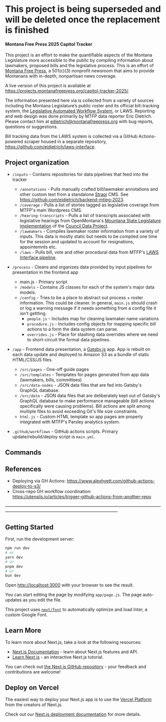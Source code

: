 # This project is being superseded and will be deleted once the replacement is finished

#### Montana Free Press 2025 Capitol Tracker

This project is an effort to make the quantifiable aspects of the Montana Legislature more accessible to the public by compiling information about lawmakers, proposed bills and the legislative process. This is an effort of [Montana Free Press](http://montanafreepress.org/), a 501(c)(3) nonprofit newsroom that aims to provide Montanans with in-depth, nonpartisan news coverage.

A live version of this project is available at https://projects.montanafreepress.org/capitol-tracker-2025/.

The information presented here via is collected from a variety of sources including the Montana Legislature’s public roster and its official bill-tracking system, the [Legislative Automated Workflow System](http://laws.leg.mt.gov/legprd/law0203w$.startup?P_SESS=20211), or LAWS. Reporting and web design was done primarily by MTFP data reporter Eric Dietrich. Please contact him at edietrich@montanafreepress.org with bug reports, questions or suggestions.

Bill tracking data from the LAWS system is collected via a GitHub Actions-powered scraper housed in a separate repository, https://github.com/eidietrich/laws-interface.

## Project organization

- `/inputs` - Contains repositories for data pipelines that feed into the tracker
    - `/annotations` - Pulls manually crafted bill/lawmaker annotations and other custom text from a standalone [Strapi](https://strapi.io/) CMS. See https://github.com/eidietrich/backend-mtleg-2023.
    - `/coverage` - Pulls a list of stories tagged as legislative coverage from MTFP's main Wordpress CMS.
    - `/hearing-transcripts` - Pulls a list of transcripts associated with legislative hearings from OpenMontana's [Mountana State Legislature implementation](https://www.openmontana.org/montana-legislature-council-data-project/#/events) of the [Council Data Project](https://councildataproject.org/).
    - `/lawmakers` - Compiles lawmaker roster information from a variety of inputs. This data is mostly static but needs to be compiled one time for the session and updated to account for resignations, appointemnts etc.
    - `/laws` - Pulls bill, vote and other procedural data from MTFP's [LAWS Interface pipeline]( https://github.com/eidietrich/laws-interface).

- `/process` - Cleans and organizes data provided by input pipelines for presentation in the frontend app
    - main.js - Primary script
    - `/models` - Contains JS classes for each of the system's major data models.
    - `/config` - Tries to be a place to abstract out process + roster information. This could be cleaner. In general, `main.js` should crash or log a warning message if it needs something from a config file it isn't gettting.
        - `people.js` - Includes map for cleaning lawmaker name variations
        - `procedure.js` - Includes config objects for mapping specific bill actions to a form the data system can parse.
        - `overrides.js` - Place for stashing data overrides where we need to short-circuit the formal data pipelines.

- `/app` - Frontend data presentation, a [Gatsby.js](https://www.gatsbyjs.com/) app. App is rebuilt on each data update and deployed to Amazon S3 as a bundle of static HTML/CSS/JS files.
    - `/src/pages` - One-off guide pages
    - `/src/templates` - Templates for pages generated from app data (lawmakers, bills, committees)
    - `/src/data-nodes` - JSON data files that are fed into Gatsby's GraphQL database.
    - `/src/data` - JSON data files that are deliberately kept out of Gatsby's GraphQL database to make performance manageable (bill actions specifically were causing problems). Bill actions are split among multiple files to avoid exceeding Git's file size constraints.
    - `html.js` - Custom HTML template so app pages are properly integrated with MTFP's Parsley analytics system.
    
- `.github/workflows` - GitHub actions scripts. Primary update/rebuild/deploy script is `main.yml`.


## Commands


## References
- Deploying via GH Actions: https://www.alexhyett.com/github-actions-deploy-to-s3/
- Cross-repo GH workflow coordination: https://utensils.io/articles/trigger-github-actions-from-another-repo


––––––––––––––––––––––––––––––––––––––––––––––––––––––––––––––––––––––––––––––––––––––––––––––––––––––––––––––––––––––––––––

## Getting Started

First, run the development server:

```bash
npm run dev
# or
yarn dev
# or
pnpm dev
# or
bun dev
```

Open [http://localhost:3000](http://localhost:3000) with your browser to see the result.

You can start editing the page by modifying `app/page.js`. The page auto-updates as you edit the file.

This project uses [`next/font`](https://nextjs.org/docs/basic-features/font-optimization) to automatically optimize and load Inter, a custom Google Font.

## Learn More

To learn more about Next.js, take a look at the following resources:

- [Next.js Documentation](https://nextjs.org/docs) - learn about Next.js features and API.
- [Learn Next.js](https://nextjs.org/learn) - an interactive Next.js tutorial.

You can check out [the Next.js GitHub repository](https://github.com/vercel/next.js/) - your feedback and contributions are welcome!

## Deploy on Vercel

The easiest way to deploy your Next.js app is to use the [Vercel Platform](https://vercel.com/new?utm_medium=default-template&filter=next.js&utm_source=create-next-app&utm_campaign=create-next-app-readme) from the creators of Next.js.

Check out our [Next.js deployment documentation](https://nextjs.org/docs/deployment) for more details.
